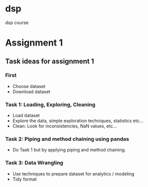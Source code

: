 # dsp
dsp course
# Assignment 1
## Task ideas for assignment 1
### First
* Choose dataset
* Download dataset

### Task 1: Loading, Exploring, Cleaning
* Load dataset
* Explore the data, simple exploration techniques, statistics etc...
* Clean: Look for inconsistencies, NaN values, etc...

### Task 2: Piping and method chaining using pandas
* Do Task 1 but by applying piping and method chaining.

### Task 3: Data Wrangling
* Use techniques to prepare dataset for analytics / modeling
* Tidy format
